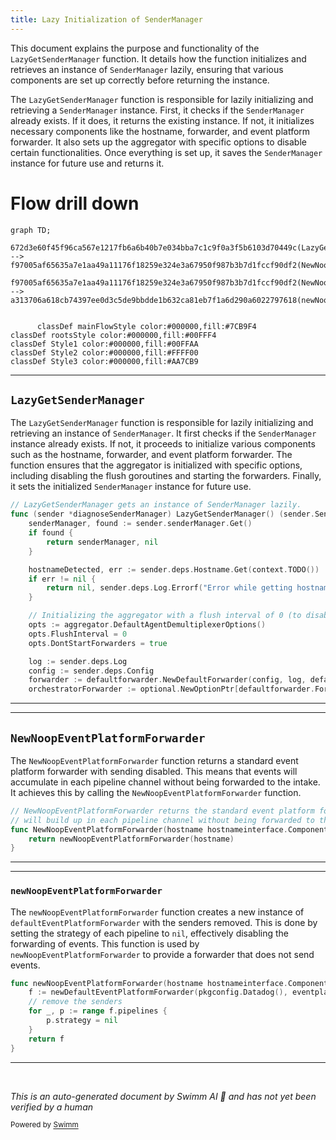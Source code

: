 ```yaml
---
title: Lazy Initialization of SenderManager
---
```

This document explains the purpose and functionality of the <SwmToken path="comp/aggregator/diagnosesendermanager/diagnosesendermanagerimpl/sendermanager.go" pos="51:2:2" line-data="// LazyGetSenderManager gets an instance of SenderManager lazily.">`LazyGetSenderManager`</SwmToken> function. It details how the function initializes and retrieves an instance of <SwmToken path="comp/aggregator/diagnosesendermanager/diagnosesendermanagerimpl/sendermanager.go" pos="51:12:12" line-data="// LazyGetSenderManager gets an instance of SenderManager lazily.">`SenderManager`</SwmToken> lazily, ensuring that various components are set up correctly before returning the instance.

The <SwmToken path="comp/aggregator/diagnosesendermanager/diagnosesendermanagerimpl/sendermanager.go" pos="51:2:2" line-data="// LazyGetSenderManager gets an instance of SenderManager lazily.">`LazyGetSenderManager`</SwmToken> function is responsible for lazily initializing and retrieving a <SwmToken path="comp/aggregator/diagnosesendermanager/diagnosesendermanagerimpl/sendermanager.go" pos="51:12:12" line-data="// LazyGetSenderManager gets an instance of SenderManager lazily.">`SenderManager`</SwmToken> instance. First, it checks if the <SwmToken path="comp/aggregator/diagnosesendermanager/diagnosesendermanagerimpl/sendermanager.go" pos="51:12:12" line-data="// LazyGetSenderManager gets an instance of SenderManager lazily.">`SenderManager`</SwmToken> already exists. If it does, it returns the existing instance. If not, it initializes necessary components like the hostname, forwarder, and event platform forwarder. It also sets up the aggregator with specific options to disable certain functionalities. Once everything is set up, it saves the <SwmToken path="comp/aggregator/diagnosesendermanager/diagnosesendermanagerimpl/sendermanager.go" pos="51:12:12" line-data="// LazyGetSenderManager gets an instance of SenderManager lazily.">`SenderManager`</SwmToken> instance for future use and returns it.

# Flow drill down

```mermaid
graph TD;
      672d3e60f45f96ca567e1217fb6a6b40b7e034bba7c1c9f0a3f5b6103d70449c(LazyGetSenderManager):::mainFlowStyle --> f97005af65635a7e1aa49a11176f18259e324e3a67950f987b3b7d1fccf90df2(NewNoopEventPlatformForwarder):::mainFlowStyle

f97005af65635a7e1aa49a11176f18259e324e3a67950f987b3b7d1fccf90df2(NewNoopEventPlatformForwarder):::mainFlowStyle --> a313706a618cb74397ee0d3c5de9bbdde1b632ca81eb7f1a6d290a6022797618(newNoopEventPlatformForwarder):::mainFlowStyle


      classDef mainFlowStyle color:#000000,fill:#7CB9F4
classDef rootsStyle color:#000000,fill:#00FFF4
classDef Style1 color:#000000,fill:#00FFAA
classDef Style2 color:#000000,fill:#FFFF00
classDef Style3 color:#000000,fill:#AA7CB9
```

<SwmSnippet path="/comp/aggregator/diagnosesendermanager/diagnosesendermanagerimpl/sendermanager.go" line="51">

---

## <SwmToken path="comp/aggregator/diagnosesendermanager/diagnosesendermanagerimpl/sendermanager.go" pos="51:2:2" line-data="// LazyGetSenderManager gets an instance of SenderManager lazily.">`LazyGetSenderManager`</SwmToken>

The <SwmToken path="comp/aggregator/diagnosesendermanager/diagnosesendermanagerimpl/sendermanager.go" pos="51:2:2" line-data="// LazyGetSenderManager gets an instance of SenderManager lazily.">`LazyGetSenderManager`</SwmToken> function is responsible for lazily initializing and retrieving an instance of <SwmToken path="comp/aggregator/diagnosesendermanager/diagnosesendermanagerimpl/sendermanager.go" pos="51:12:12" line-data="// LazyGetSenderManager gets an instance of SenderManager lazily.">`SenderManager`</SwmToken>. It first checks if the <SwmToken path="comp/aggregator/diagnosesendermanager/diagnosesendermanagerimpl/sendermanager.go" pos="51:12:12" line-data="// LazyGetSenderManager gets an instance of SenderManager lazily.">`SenderManager`</SwmToken> instance already exists. If not, it proceeds to initialize various components such as the hostname, forwarder, and event platform forwarder. The function ensures that the aggregator is initialized with specific options, including disabling the flush goroutines and starting the forwarders. Finally, it sets the initialized <SwmToken path="comp/aggregator/diagnosesendermanager/diagnosesendermanagerimpl/sendermanager.go" pos="51:12:12" line-data="// LazyGetSenderManager gets an instance of SenderManager lazily.">`SenderManager`</SwmToken> instance for future use.

```go
// LazyGetSenderManager gets an instance of SenderManager lazily.
func (sender *diagnoseSenderManager) LazyGetSenderManager() (sender.SenderManager, error) {
	senderManager, found := sender.senderManager.Get()
	if found {
		return senderManager, nil
	}

	hostnameDetected, err := sender.deps.Hostname.Get(context.TODO())
	if err != nil {
		return nil, sender.deps.Log.Errorf("Error while getting hostname, exiting: %v", err)
	}

	// Initializing the aggregator with a flush interval of 0 (to disable the flush goroutines)
	opts := aggregator.DefaultAgentDemultiplexerOptions()
	opts.FlushInterval = 0
	opts.DontStartForwarders = true

	log := sender.deps.Log
	config := sender.deps.Config
	forwarder := defaultforwarder.NewDefaultForwarder(config, log, defaultforwarder.NewOptions(config, log, nil))
	orchestratorForwarder := optional.NewOptionPtr[defaultforwarder.Forwarder](defaultforwarder.NoopForwarder{})
```

---

</SwmSnippet>

<SwmSnippet path="/comp/forwarder/eventplatform/eventplatformimpl/epforwarder.go" line="519">

---

## <SwmToken path="comp/forwarder/eventplatform/eventplatformimpl/epforwarder.go" pos="519:2:2" line-data="// NewNoopEventPlatformForwarder returns the standard event platform forwarder with sending disabled, meaning events">`NewNoopEventPlatformForwarder`</SwmToken>

The <SwmToken path="comp/forwarder/eventplatform/eventplatformimpl/epforwarder.go" pos="519:2:2" line-data="// NewNoopEventPlatformForwarder returns the standard event platform forwarder with sending disabled, meaning events">`NewNoopEventPlatformForwarder`</SwmToken> function returns a standard event platform forwarder with sending disabled. This means that events will accumulate in each pipeline channel without being forwarded to the intake. It achieves this by calling the <SwmToken path="comp/forwarder/eventplatform/eventplatformimpl/epforwarder.go" pos="519:2:2" line-data="// NewNoopEventPlatformForwarder returns the standard event platform forwarder with sending disabled, meaning events">`NewNoopEventPlatformForwarder`</SwmToken> function.

```go
// NewNoopEventPlatformForwarder returns the standard event platform forwarder with sending disabled, meaning events
// will build up in each pipeline channel without being forwarded to the intake
func NewNoopEventPlatformForwarder(hostname hostnameinterface.Component) eventplatform.Forwarder {
	return newNoopEventPlatformForwarder(hostname)
}
```

---

</SwmSnippet>

<SwmSnippet path="/comp/forwarder/eventplatform/eventplatformimpl/epforwarder.go" line="525">

---

### <SwmToken path="comp/forwarder/eventplatform/eventplatformimpl/epforwarder.go" pos="525:2:2" line-data="func newNoopEventPlatformForwarder(hostname hostnameinterface.Component) *defaultEventPlatformForwarder {">`newNoopEventPlatformForwarder`</SwmToken>

The <SwmToken path="comp/forwarder/eventplatform/eventplatformimpl/epforwarder.go" pos="525:2:2" line-data="func newNoopEventPlatformForwarder(hostname hostnameinterface.Component) *defaultEventPlatformForwarder {">`newNoopEventPlatformForwarder`</SwmToken> function creates a new instance of <SwmToken path="comp/forwarder/eventplatform/eventplatformimpl/epforwarder.go" pos="525:12:12" line-data="func newNoopEventPlatformForwarder(hostname hostnameinterface.Component) *defaultEventPlatformForwarder {">`defaultEventPlatformForwarder`</SwmToken> with the senders removed. This is done by setting the strategy of each pipeline to <SwmToken path="comp/forwarder/eventplatform/eventplatformimpl/epforwarder.go" pos="529:7:7" line-data="		p.strategy = nil">`nil`</SwmToken>, effectively disabling the forwarding of events. This function is used by <SwmToken path="comp/forwarder/eventplatform/eventplatformimpl/epforwarder.go" pos="525:2:2" line-data="func newNoopEventPlatformForwarder(hostname hostnameinterface.Component) *defaultEventPlatformForwarder {">`newNoopEventPlatformForwarder`</SwmToken> to provide a forwarder that does not send events.

```go
func newNoopEventPlatformForwarder(hostname hostnameinterface.Component) *defaultEventPlatformForwarder {
	f := newDefaultEventPlatformForwarder(pkgconfig.Datadog(), eventplatformreceiverimpl.NewReceiver(hostname).Comp)
	// remove the senders
	for _, p := range f.pipelines {
		p.strategy = nil
	}
	return f
}
```

---

</SwmSnippet>

&nbsp;

*This is an auto-generated document by Swimm AI 🌊 and has not yet been verified by a human*

<SwmMeta version="3.0.0" repo-id="Z2l0aHViJTNBJTNBZGF0YWRvZy1hZ2VudCUzQSUzQVN3aW1tLURlbW8=" repo-name="datadog-agent"><sup>Powered by [Swimm](/)</sup></SwmMeta>
